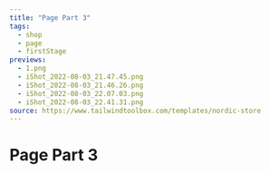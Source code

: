```yaml
---
title: "Page Part 3"
tags:
  - shop
  - page
  - firstStage
previews:
  - 1.png
  - iShot_2022-08-03_21.47.45.png
  - iShot_2022-08-03_21.46.26.png
  - iShot_2022-08-03_22.07.03.png
  - iShot_2022-08-03_22.41.31.png
source: https://www.tailwindtoolbox.com/templates/nordic-store
---
```


# Page Part 3
